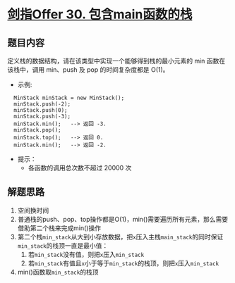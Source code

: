 # [剑指Offer 30. 包含main函数的栈](https://leetcode-cn.com/problems/bao-han-minhan-shu-de-zhan-lcof/)

## 题目内容

定义栈的数据结构，请在该类型中实现一个能够得到栈的最小元素的 min 函数在该栈中，调用 min、push 及 pop 的时间复杂度都是 O(1)。

- 示例:

```shell
  MinStack minStack = new MinStack();
  minStack.push(-2);
  minStack.push(0);
  minStack.push(-3);
  minStack.min();   --> 返回 -3.
  minStack.pop();
  minStack.top();   --> 返回 0.
  minStack.min();   --> 返回 -2.
```

- 提示：
  - 各函数的调用总次数不超过 20000 次

## 解题思路

1. 空间换时间
2. 普通栈的push、pop、top操作都是O(1)，min()需要遍历所有元素，那么需要借助第二个栈来完成min()操作
3. 第二个栈`min_stack`从大到小存放数据，把`x`压入主栈`main_stack`的同时保证`min_stack`的栈顶一直是最小值：
   1. 若`min_stack`没有值，则把`x`压入`min_stack`
   2. 若`min_stack`有值且`x`小于等于`min_stack`的栈顶，则把`x`压入`min_stack`
4. min()函数取`min_stack`的栈顶
